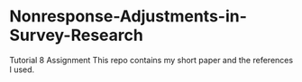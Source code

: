 # Nonresponse-Adjustments-in-Survey-Research
Tutorial 8 Assignment
This repo contains my short paper and the references I used.
